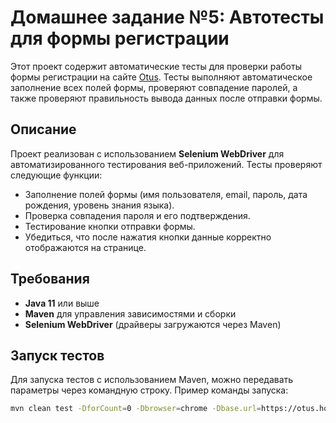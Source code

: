 # Домашнее задание №5: Автотесты для формы регистрации

Этот проект содержит автоматические тесты для проверки работы формы регистрации на сайте [Otus](https://otus.home.kartushin.su/form.html). Тесты выполняют автоматическое заполнение всех полей формы, проверяют совпадение паролей, а также проверяют правильность вывода данных после отправки формы.

## Описание

Проект реализован с использованием **Selenium WebDriver** для автоматизированного тестирования веб-приложений. Тесты проверяют следующие функции:

- Заполнение полей формы (имя пользователя, email, пароль, дата рождения, уровень знания языка).
- Проверка совпадения пароля и его подтверждения.
- Тестирование кнопки отправки формы.
- Убедиться, что после нажатия кнопки данные корректно отображаются на странице.

## Требования

- **Java 11** или выше
- **Maven** для управления зависимостями и сборки
- **Selenium WebDriver** (драйверы загружаются через Maven)

## Запуск тестов

Для запуска тестов с использованием Maven, можно передавать параметры через командную строку. Пример команды запуска:

```bash
mvn clean test -DforCount=0 -Dbrowser=chrome -Dbase.url=https://otus.home.kartushin.su -Dusername=Nick -Dpassword=123321 -Demail=My@email.com
